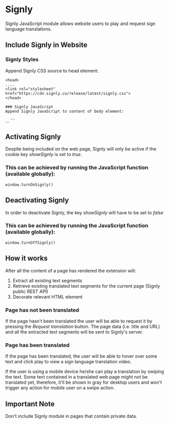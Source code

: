 # Signly

Signly JavaScript module allows website users to play and request sign language translations.

## Include Signly in Website 

### Signly Styles
Append Signly CSS source to head element:
```
<head>
....
<link rel="stylesheet" href="https://cdn.signly.co/release/latest/signly.css">
</head>

### Signly JavaScript
Append Signly JavaScript to content of body element:
```
<body>
...
<script src="https://cdn.signly.co/release/latest/signly.umd.min.js"></script>
</body>
```

## Activating Signly 

Despite being included on the web page, Signly will only be active if the cookie 
key *showSignly* is set to *true*.

### This can be achieved by running the JavaScript function (available globally):
```
window.turnOnSignly()
```

## Deactivating Signly
In order to deactivate Signly, the key *showSignly* will have to be set to *false*

### This can be achieved by running the JavaScript function (available globally):
```
window.turnOffSignly()
```


## How it works

After all the content of a page has rendered the extension will:
1. Extract all existing text segments
2. Retrieve existing translated text segments for the current page (Signly public REST API)
3. Decorate relevant HTML element

### Page has not been translated

If the page hasn't been translated the user will be able to request it by pressing the 
*Request translation* button. The page data (i.e. title and URL) and all the extracted text 
segments will be sent to Signly's server.

### Page has been translated

If the page has been translated, the user will be able to hover over some text and click play 
to view a sign language translation video. 

If the user is using a mobile device he/she can play a translation by swiping the text. 
Some text contained in a translated web page might not be translated yet, therefore, it'll be shown in 
gray for desktop users and won't trigger any action for mobile user on a swipe action.

## Important Note

Don't include Signly module in pages that contain private data.

